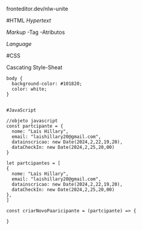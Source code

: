 fronteditor.dev/nlw-unite

#HTML
*Hypertext*

*Markup*
-Tag
-Atributos

*Language*



#CSS

Cascating Style-Sheat

```
body {
  background-color: #101820;
  color: white;
}


#JavaScript

//objeto javascript
const partcipante = {
  nome: "Laís Hillary",
  email: "laishillary20@gmail.com",
  datainscricao: new Date(2024,2,22,19,20),
  dataCheckIn: new Date(2024,2,25,20,00)
}

let partcipantes = [
{
  nome: "Laís Hillary",
  email: "laishillary20@gmail.com",
  datainscricao: new Date(2024,2,22,19,20),
  dataCheckIn: new Date(2024,2,25,20,00)
},
]

const criarNovoPaaricipante = (partcipante) => {

}


